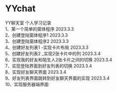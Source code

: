 # YYchat
YY聊天室  个人学习记录  
1、第一个简单的窗体程序 2023.3.3  
2、创建登陆窗体程序1 2023.3.3  
3、创建登陆窗体程序2 2023.3.3  
4、创建好友列表1 -实现卡片布局 2023.3.3  
5、创建好友列表2 _实现2张卡片中的列 2023.3.4  
6、实现我的好友和陌生人2张卡片之间的切换 2023.3.4  
7、实现登陆界面到好友列表的切换 2023.3.4  
8、实现好友聊天界面 2023.3.4  
9、好友列表界面跳转到好友聊天界面的实现 2023.3.4  
10、实现服务器端界面